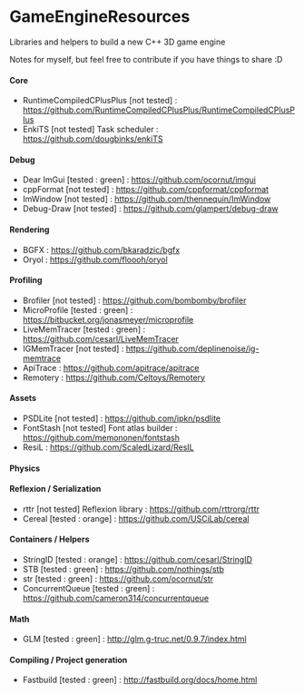 # GameEngineResources

Libraries and helpers to build a new C++ 3D game engine

Notes for myself, but feel free to contribute if you have things to share :D

#### Core

- RuntimeCompiledCPlusPlus [not tested] : https://github.com/RuntimeCompiledCPlusPlus/RuntimeCompiledCPlusPlus
- EnkiTS [not tested] Task scheduler : https://github.com/dougbinks/enkiTS

#### Debug

- Dear ImGui [tested : green] : https://github.com/ocornut/imgui
- cppFormat [not tested] : https://github.com/cppformat/cppformat
- ImWindow [not tested] : https://github.com/thennequin/ImWindow
- Debug-Draw [not tested] : https://github.com/glampert/debug-draw

#### Rendering

- BGFX : https://github.com/bkaradzic/bgfx
- Oryol : https://github.com/floooh/oryol

#### Profiling

- Brofiler [not tested] : https://github.com/bombomby/brofiler
- MicroProfile [tested : green] : https://bitbucket.org/jonasmeyer/microprofile
- LiveMemTracer [tested : green] : https://github.com/cesarl/LiveMemTracer
- IGMemTracer [not tested] : https://github.com/deplinenoise/ig-memtrace
- ApiTrace : https://github.com/apitrace/apitrace
- Remotery : https://github.com/Celtoys/Remotery

#### Assets

- PSDLite [not tested] : https://github.com/ipkn/psdlite
- FontStash [not tested] Font atlas builder : https://github.com/memononen/fontstash
- ResiL : https://github.com/ScaledLizard/ResIL

#### Physics

#### Reflexion / Serialization

- rttr [not tested] Reflexion library : https://github.com/rttrorg/rttr
- Cereal [tested : orange] : https://github.com/USCiLab/cereal

#### Containers / Helpers

- StringID [tested : orange] : https://github.com/cesarl/StringID
- STB [tested : green] : https://github.com/nothings/stb
- str [tested : green] : https://github.com/ocornut/str
- ConcurrentQueue [tested : green] : https://github.com/cameron314/concurrentqueue

#### Math

- GLM [tested : green] : http://glm.g-truc.net/0.9.7/index.html

#### Compiling / Project generation

- Fastbuild [tested : green] : http://fastbuild.org/docs/home.html
